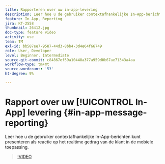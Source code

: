 ```yaml
---
title: Rapporteren over uw in-app-levering
description: Leer hoe u de gebruiker contextafhankelijke In-App-berichten kunt presenteren als reactie op het realtime gedrag van de klant in de mobiele toepassing.
feature: In App, Reporting
jira: KT-2558
thumbnail: 26412.jpg
doc-type: feature video
activity: use
team: TM
exl-id: bb587ee7-9587-44d3-8bb4-3d4e64f66749
role: User, Developer
level: Beginner, Intermediate
source-git-commit: c84867ef59a10448a377a959d0b67ae71343a4aa
workflow-type: tm+mt
source-wordcount: '53'
ht-degree: 9%

---
```


# Rapport over uw [!UICONTROL In-App] levering {#in-app-message-reporting}

Leer hoe u de gebruiker contextafhankelijke In-App-berichten kunt presenteren als reactie op het realtime gedrag van de klant in de mobiele toepassing.

>[!VIDEO](https://video.tv.adobe.com/v/26412?quality=12&learn=on)
